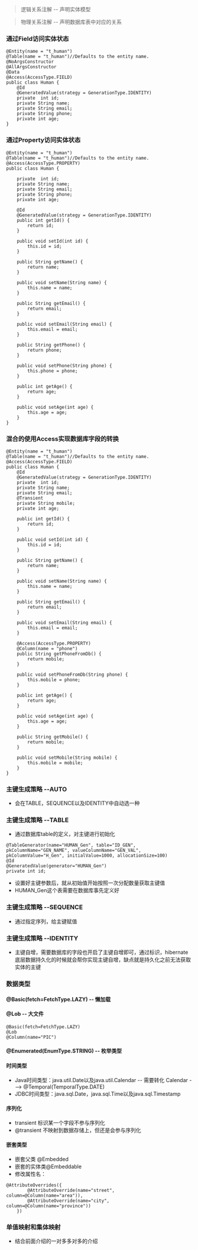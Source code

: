 > 逻辑关系注解  -- 声明实体模型

> 物理关系注解  -- 声明数据库表中对应的关系

### 通过Field访问实体状态
```text
@Entity(name = "t_human")
@Table(name = "t_human")//Defaults to the entity name.
@NoArgsConstructor
@AllArgsConstructor
@Data
@Access(AccessType.FIELD)
public class Human {
    @Id
    @GeneratedValue(strategy = GenerationType.IDENTITY)
    private  int id;
    private String name;
    private String email;
    private String phone;
    private int age;
}
```
### 通过Property访问实体状态
```text
@Entity(name = "t_human")
@Table(name = "t_human")//Defaults to the entity name.
@Access(AccessType.PROPERTY)
public class Human {
   
    private  int id;
    private String name;
    private String email;
    private String phone;
    private int age;

    @Id
    @GeneratedValue(strategy = GenerationType.IDENTITY)
    public int getId() {
        return id;
    }

    public void setId(int id) {
        this.id = id;
    }

    public String getName() {
        return name;
    }

    public void setName(String name) {
        this.name = name;
    }

    public String getEmail() {
        return email;
    }

    public void setEmail(String email) {
        this.email = email;
    }

    public String getPhone() {
        return phone;
    }

    public void setPhone(String phone) {
        this.phone = phone;
    }

    public int getAge() {
        return age;
    }

    public void setAge(int age) {
        this.age = age;
    }
}

```

### 混合的使用Access实现数据库字段的转换
```text
@Entity(name = "t_human")
@Table(name = "t_human")//Defaults to the entity name.
@Access(AccessType.FIELD)
public class Human {
    @Id
    @GeneratedValue(strategy = GenerationType.IDENTITY)
    private  int id;
    private String name;
    private String email;
    @Transient
    private String mobile;
    private int age;

    public int getId() {
        return id;
    }

    public void setId(int id) {
        this.id = id;
    }

    public String getName() {
        return name;
    }

    public void setName(String name) {
        this.name = name;
    }

    public String getEmail() {
        return email;
    }

    public void setEmail(String email) {
        this.email = email;
    }

    @Access(AccessType.PROPERTY)
    @Column(name = "phone")
    public String getPhoneFromDb() {
        return mobile;
    }

    public void setPhoneFromDb(String phone) {
        this.mobile = phone;
    }

    public int getAge() {
        return age;
    }

    public void setAge(int age) {
        this.age = age;
    }

    public String getMobile() {
        return mobile;
    }

    public void setMobile(String mobile) {
        this.mobile = mobile;
    }
}

```


### 主键生成策略 --AUTO
- 会在TABLE，SEQUENCE以及IDENTITY中自动选一种

### 主键生成策略 --TABLE
- 通过数据库table的定义，对主键进行初始化
```text
@TableGenerator(name="HUMAN_Gen", table="ID_GEN", pkColumnName="GEN_NAME", valueColumnName="GEN_VAL", pkColumnValue="H_Gen", initialValue=1000, allocationSize=100)
@Id 
@GeneratedValue(generator="HUMAN_Gen")
private int id;
```
- 设置好主键参数后，就从初始值开始按照一次分配数量获取主键值
- HUMAN_Gen这个表需要在数据库事先定义好

### 主键生成策略 --SEQUENCE
- 通过指定序列，给主键赋值

### 主键生成策略 --IDENTITY
- 主键自增，需要数据库的字段也开启了主键自增即可，通过标识，hibernate底层数据持久化的时候就会帮你实现主键自增，缺点就是持久化之前无法获取实体的主键

### 数据类型
#### @Basic(fetch=FetchType.LAZY)  -- 懒加载
####  @Lob  -- 大文件
```text
@Basic(fetch=FetchType.LAZY)
@Lob 
@Column(name="PIC")
```

#### @Enumerated(EnumType.STRING) -- 枚举类型
#### 时间类型
- Java时间类型：java.util.Date以及java.util.Calendar -- 需要转化
Calendar ---> @Temporal(TemporalType.DATE)
- JDBC时间类型：java.sql.Date，java.sql.Time以及java.sql.Timestamp

#### 序列化
- transient 标识某一个字段不参与序列化
- @transient 不映射到数据存储上，但还是会参与序列化
#### 嵌套类型
- 嵌套父类 @Embedded 
- 嵌套的实体类@Embeddable
- 修改属性名：
```text
@AttributeOverrides({
        @AttributeOverride(name="street", column=@Column(name="area")),
        @AttributeOverride(name="city", column=@Column(name="province"))
    })

```
 
### 单值映射和集体映射
- 结合前面介绍的一对多多对多的介绍
